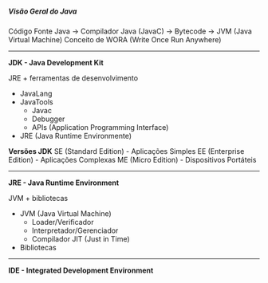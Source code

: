
##### Visão Geral do Java

Código Fonte Java -> Compilador Java (JavaC) -> Bytecode -> JVM (Java Virtual Machine)
Conceito de WORA (Write Once Run Anywhere)

***
**JDK - Java Development Kit** 

JRE + ferramentas de desenvolvimento

* JavaLang
* JavaTools
	* Javac 
	* Debugger
	* APIs (Application Programming Interface)
* JRE (Java Runtime Environmente)

**Versões JDK**
SE (Standard Edition) - Aplicações Simples
EE (Enterprise Edition) - Aplicações Complexas
ME (Micro Edition) - Dispositivos Portáteis
***

**JRE - Java Runtime Environment**

JVM + bibliotecas

* JVM (Java Virtual Machine)
	* Loader/Verificador
	* Interpretador/Gerenciador
	* Compilador JIT (Just in Time)
* Bibliotecas
***

**IDE - Integrated Development Environment**

 